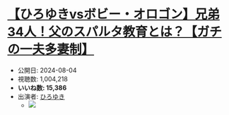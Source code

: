 # [【ひろゆきvsボビー・オロゴン】兄弟34人！父のスパルタ教育とは？【ガチの一夫多妻制】](https://www.youtube.com/watch?v=hvJ0lBxFILU)
-   公開日: 2024-08-04
-   視聴数: 1,004,218
-   **いいね数: 15,386**
-   出演者: [ひろゆき](/rehacq_fan/people/ひろゆき "wikilink")
    - [![](https://img.youtube.com/vi/hvJ0lBxFILU/hqdefault.jpg)](https://www.youtube.com/watch?v=hvJ0lBxFILU)
